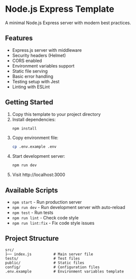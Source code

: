 # Node.js Express Template

A minimal Node.js Express server with modern best practices.

## Features

- Express.js server with middleware
- Security headers (Helmet)
- CORS enabled
- Environment variables support
- Static file serving
- Basic error handling
- Testing setup with Jest
- Linting with ESLint

## Getting Started

1. Copy this template to your project directory
2. Install dependencies:
   ```bash
   npm install
   ```
3. Copy environment file:
   ```bash
   cp .env.example .env
   ```
4. Start development server:
   ```bash
   npm run dev
   ```
5. Visit http://localhost:3000

## Available Scripts

- `npm start` - Run production server
- `npm run dev` - Run development server with auto-reload
- `npm test` - Run tests
- `npm run lint` - Check code style
- `npm run lint:fix` - Fix code style issues

## Project Structure

```
src/
├── index.js          # Main server file
tests/                # Test files
public/               # Static files
config/               # Configuration files
.env.example          # Environment variables template
```